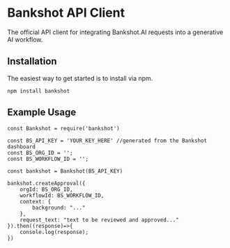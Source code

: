 # Bankshot API Client

The official API client for integrating Bankshot.AI requests into a generative AI workflow.

## Installation

The easiest way to get started is to install via npm.

    npm install bankshot

## Example Usage

    const Bankshot = require('bankshot')

    const BS_API_KEY = 'YOUR_KEY_HERE' //generated from the Bankshot dashboard
    const BS_ORG_ID = '';
    const BS_WORKFLOW_ID = '';

    const bankshot = Bankshot(BS_API_KEY)

    bankshot.createApproval({
        orgId: BS_ORG_ID,
        workflowId: BS_WORKFLOW_ID,
        context: {
            background: "..."
        },
        request_text: "text to be reviewed and approved..."
    }).then((response)=>{
        console.log(response);
    })